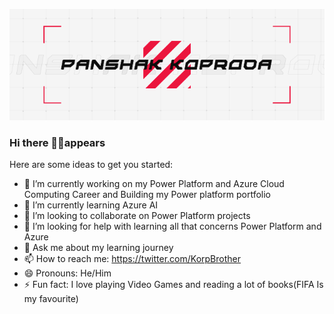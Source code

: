 <img src='/standard.gif' alt="banner"></img>

### Hi there 🙋‍♂️appears

Here are some ideas to get you started:

- 🔭 I’m currently working on my Power Platform and Azure Cloud Computing Career and Building my Power platform portfolio 
- 🌱 I’m currently learning Azure AI
- 👯 I’m looking to collaborate on Power Platform projects
- 🤔 I’m looking for help with learning all that concerns Power Platform and Azure
- 💬 Ask me about my learning journey 
- 📫 How to reach me: https://twitter.com/KorpBrother
- 😄 Pronouns: He/Him
- ⚡ Fun fact: I love playing Video Games and reading a lot of books(FIFA Is my favourite)


